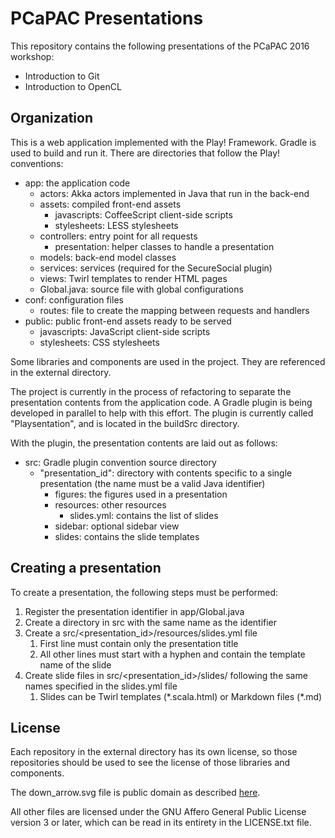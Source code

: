 PCaPAC Presentations
====================

This repository contains the following presentations of the PCaPAC 2016
workshop:

- Introduction to Git
- Introduction to OpenCL

Organization
------------

This is a web application implemented with the Play! Framework. Gradle is used
to build and run it. There are directories that follow the Play! conventions:

- app: the application code
    - actors: Akka actors implemented in Java that run in the back-end
    - assets: compiled front-end assets
        - javascripts: CoffeeScript client-side scripts
        - stylesheets: LESS stylesheets
    - controllers: entry point for all requests
        - presentation: helper classes to handle a presentation
    - models: back-end model classes
    - services: services (required for the SecureSocial plugin)
    - views: Twirl templates to render HTML pages
    - Global.java: source file with global configurations
- conf: configuration files
    - routes: file to create the mapping between requests and handlers
- public: public front-end assets ready to be served
    - javascripts: JavaScript client-side scripts
    - stylesheets: CSS stylesheets

Some libraries and components are used in the project. They are referenced in
the external directory.

The project is currently in the process of refactoring to separate the
presentation contents from the application code. A Gradle plugin is being
developed in parallel to help with this effort. The plugin is currently called
"Playsentation", and is located in the buildSrc directory.

With the plugin, the presentation contents are laid out as follows:

- src: Gradle plugin convention source directory
    - "presentation_id": directory with contents specific to a single
      presentation (the name must be a valid Java identifier)
        - figures: the figures used in a presentation
        - resources: other resources
            - slides.yml: contains the list of slides
        - sidebar: optional sidebar view
        - slides: contains the slide templates

Creating a presentation
-----------------------

To create a presentation, the following steps must be performed:

1. Register the presentation identifier in app/Global.java
2. Create a directory in src with the same name as the identifier
3. Create a src/<presentation_id>/resources/slides.yml file
    1. First line must contain only the presentation title
    2. All other lines must start with a hyphen and contain the template name of
      the slide
4. Create slide files in src/<presentation_id>/slides/ following the same names
  specified in the slides.yml file
    1. Slides can be Twirl templates (\*.scala.html) or Markdown files (\*.md)

License
-------

Each repository in the external directory has its own license, so those
repositories should be used to see the license of those libraries and
components.

The down_arrow.svg file is public domain as described
[here](https://commons.wikimedia.org/wiki/File:Pfeil_unten.svg).

All other files are licensed under the GNU Affero General Public License version
3 or later, which can be read in its entirety in the LICENSE.txt file.
